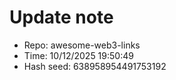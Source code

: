 ﻿# Update note
- Repo: awesome-web3-links
- Time: 10/12/2025 19:50:49
- Hash seed: 638958954491753192
